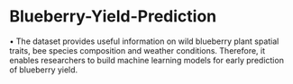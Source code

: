 # Blueberry-Yield-Prediction
•	The dataset provides useful information on wild blueberry plant spatial traits, bee species composition and weather conditions. Therefore, it enables researchers to build machine learning models for early prediction of blueberry yield. 
